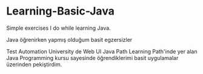 # Learning-Basic-Java
Simple exercises I do while learning Java.

Java öğrenirken yapmış olduğum basit egzersizler

Test Automation University de Web UI Java Path Learning Path'inde yer alan Java Programming kursu sayesinde öğrendiklerimi basit uygulamalar üzerinden pekiştirdim.
